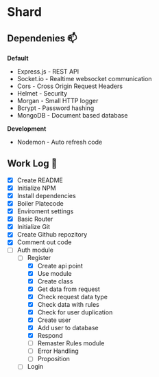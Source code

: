 # Shard

## Dependenies 📫


**Default**

- Express.js - REST API
- Socket.io - Realtime websocket communication
- Cors - Cross Origin Request Headers
- Helmet - Security
- Morgan - Small HTTP logger
- Bcrypt - Password hashing
- MongoDB - Document based database


**Development**

- Nodemon - Auto refresh code

## Work Log 📘

- [x] Create README
- [x] Initialize NPM
- [x] Install dependencies
- [x] Boiler Platecode
- [x] Enviroment settings
- [x] Basic Router
- [x] Initialize Git
- [x] Create Github repozitory
- [x] Comment out code
- [ ] Auth module
    * [ ] Register
        - [x] Create api point
        - [x] Use module
        - [x] Create class
        - [x] Get data from request
        - [x] Check request data type
        - [x] Check data with rules
        - [x] Check for user duplication
        - [x] Create user
        - [x] Add user to database
        - [x] Respond
        - [ ] Remaster Rules module
        - [ ] Error Handling
        - [ ] Proposition
    * [ ] Login
